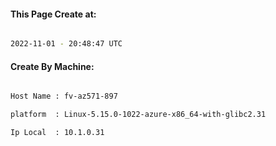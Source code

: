 
   
#### This Page Create at:

```bash

2022-11-01 - 20:48:47 UTC

```

#### Create By Machine:

```bash

Host Name : fv-az571-897

platform  : Linux-5.15.0-1022-azure-x86_64-with-glibc2.31

Ip Local  : 10.1.0.31

```

